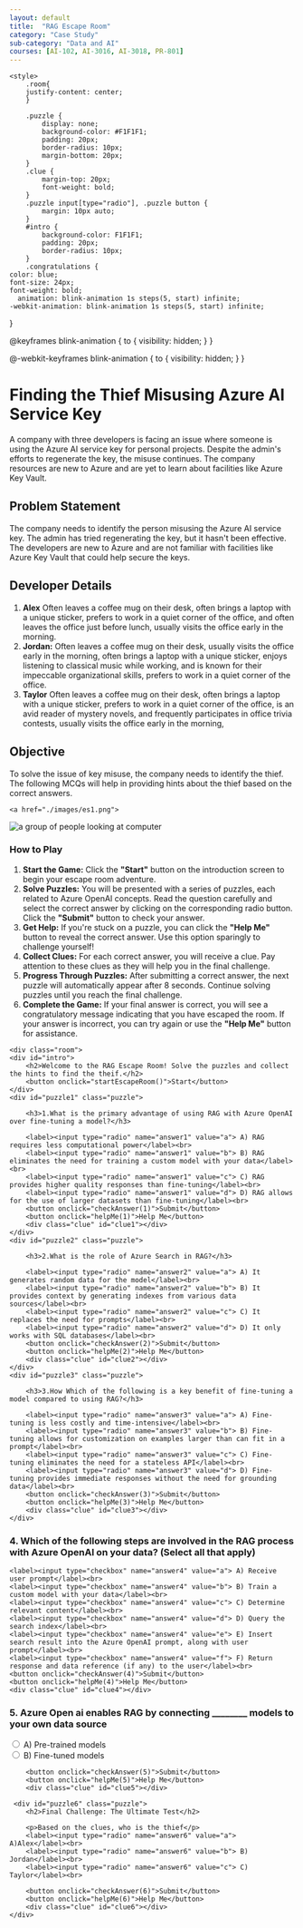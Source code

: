 ```yaml
---
layout: default
title:  "RAG Escape Room"
category: "Case Study"
sub-category: "Data and AI"
courses: [AI-102, AI-3016, AI-3018, PR-801]
---
```


<html lang="en">
<head>

    <style>
        .room{
        justify-content: center;
        }

        .puzzle { 
            display: none; 
            background-color: #F1F1F1; 
            padding: 20px; 
            border-radius: 10px; 
            margin-bottom: 20px; 
        }
        .clue { 
            margin-top: 20px; 
            font-weight: bold; 
        }
        .puzzle input[type="radio"], .puzzle button { 
            margin: 10px auto; 
        }
        #intro {
            background-color: F1F1F1; 
            padding: 20px; 
            border-radius: 10px; 
        }
        .congratulations {
    color: blue;
    font-size: 24px;
    font-weight: bold;
      animation: blink-animation 1s steps(5, start) infinite;
    -webkit-animation: blink-animation 1s steps(5, start) infinite;
}

@keyframes blink-animation {
    to {
        visibility: hidden;
    }
}

@-webkit-keyframes blink-animation {
    to {
        visibility: hidden;
    }
}
    </style>
</head>
<body>
<div>
    <h1>Finding the Thief Misusing Azure AI Service Key</h1>
A company with three developers is facing an issue where someone is using the Azure AI service key for personal projects. Despite the admin's efforts to regenerate the key, the misuse continues. The company resources are new to Azure and are yet to learn about facilities like Azure Key Vault. 

<h2>Problem Statement </h2>
 The company needs to identify the person misusing the Azure AI service key. The admin has tried regenerating the key, but it hasn't been effective. The developers are new to Azure and are not familiar with facilities like Azure Key Vault that could help secure the keys. 

<h2>Developer Details </h2>

<ol>
      <li><strong>Alex</strong> Often leaves a coffee mug on their desk, often brings a laptop with a unique sticker, prefers to work in a quiet corner of the office, and often leaves the office just before lunch, usually visits the office early in the morning.</li>
      <li><strong>Jordan:</strong> Often leaves a coffee mug on their desk, usually visits the office early in the morning, often brings a laptop with a unique sticker, enjoys listening to classical music while working, and is known for their impeccable organizational skills, prefers to work in a quiet corner of the office. </li>
      <li><strong>Taylor</strong> Often leaves a coffee mug on their desk, often brings a laptop with a unique sticker, prefers to work in a quiet corner of the office, is an avid reader of mystery novels, and frequently participates in office trivia contests, usually visits the office early in the morning, </li>
           
</ol>

<h2>Objective</h2>
To solve the issue of key misuse, the company needs to identify the thief. The following MCQs will help in providing hints about the thief based on the correct answers. 

    <a href="./images/es1.png">
  <img src="./images/es1.png" alt="a group of people looking at computer" class="img-fluid">
</a>
    <div class="instructions">
        <h3>How to Play</h3>
        <ol>
            <li><strong>Start the Game:</strong> Click the <strong>"Start"</strong> button on the introduction screen to begin your escape room adventure.</li>
            <li><strong>Solve Puzzles:</strong> You will be presented with a series of puzzles, each related to Azure OpenAI concepts. Read the question carefully and select the correct answer by clicking on the corresponding radio button. Click the <strong>"Submit"</strong> button to check your answer.</li>
            <li><strong>Get Help:</strong> If you're stuck on a puzzle, you can click the <strong>"Help Me"</strong> button to reveal the correct answer. Use this option sparingly to challenge yourself!</li>
            <li><strong>Collect Clues:</strong> For each correct answer, you will receive a clue. Pay attention to these clues as they will help you in the final challenge.</li>
            <li><strong>Progress Through Puzzles:</strong> After submitting a correct answer, the next puzzle will automatically appear after 8 seconds. Continue solving puzzles until you reach the final challenge.</li>        
            <li><strong>Complete the Game:</strong> If your final answer is correct, you will see a congratulatory message indicating that you have escaped the room. If your answer is incorrect, you can try again or use the <strong>"Help Me"</strong> button for assistance.</li>
        </ol>
</div>

 
    <div class="room">
    <div id="intro">
        <h2>Welcome to the RAG Escape Room! Solve the puzzles and collect the hints to find the theif.</h2>
        <button onclick="startEscapeRoom()">Start</button>
    </div>
    <div id="puzzle1" class="puzzle">
        
        <h3>1.What is the primary advantage of using RAG with Azure OpenAI over fine-tuning a model?</h3>
        
        <label><input type="radio" name="answer1" value="a"> A) RAG requires less computational power</label><br>
        <label><input type="radio" name="answer1" value="b"> B) RAG eliminates the need for training a custom model with your data</label><br>
        <label><input type="radio" name="answer1" value="c"> C) RAG provides higher quality responses than fine-tuning</label><br>
        <label><input type="radio" name="answer1" value="d"> D) RAG allows for the use of larger datasets than fine-tuning</label><br>
        <button onclick="checkAnswer(1)">Submit</button>
        <button onclick="helpMe(1)">Help Me</button>
        <div class="clue" id="clue1"></div>
    </div>
    <div id="puzzle2" class="puzzle">
        
        <h3>2.What is the role of Azure Search in RAG?</h3>
        
        <label><input type="radio" name="answer2" value="a"> A) It generates random data for the model</label><br>
        <label><input type="radio" name="answer2" value="b"> B) It provides context by generating indexes from various data sources</label><br>
        <label><input type="radio" name="answer2" value="c"> C) It replaces the need for prompts</label><br>
        <label><input type="radio" name="answer2" value="d"> D) It only works with SQL databases</label><br>
        <button onclick="checkAnswer(2)">Submit</button>
        <button onclick="helpMe(2)">Help Me</button>
        <div class="clue" id="clue2"></div>
    </div>
    <div id="puzzle3" class="puzzle">
      
        <h3>3.How Which of the following is a key benefit of fine-tuning a model compared to using RAG?</h3>
      
        <label><input type="radio" name="answer3" value="a"> A) Fine-tuning is less costly and time-intensive</label><br>
        <label><input type="radio" name="answer3" value="b"> B) Fine-tuning allows for customization on examples larger than can fit in a prompt</label><br>
        <label><input type="radio" name="answer3" value="c"> C) Fine-tuning eliminates the need for a stateless API</label><br>
        <label><input type="radio" name="answer3" value="d"> D) Fine-tuning provides immediate responses without the need for grounding data</label><br>
        <button onclick="checkAnswer(3)">Submit</button>
        <button onclick="helpMe(3)">Help Me</button>
        <div class="clue" id="clue3"></div>
    </div>

<div id="puzzle4" class="puzzle">
    <h3>4. Which of the following steps are involved in the RAG process with Azure OpenAI on your data? (Select all that apply)</h3>
    
    <label><input type="checkbox" name="answer4" value="a"> A) Receive user prompt</label><br>
    <label><input type="checkbox" name="answer4" value="b"> B) Train a custom model with your data</label><br>
    <label><input type="checkbox" name="answer4" value="c"> C) Determine relevant content</label><br>
    <label><input type="checkbox" name="answer4" value="d"> D) Query the search index</label><br>
    <label><input type="checkbox" name="answer4" value="e"> E) Insert search result into the Azure OpenAI prompt, along with user prompt</label><br>
    <label><input type="checkbox" name="answer4" value="f"> F) Return response and data reference (if any) to the user</label><br>
    <button onclick="checkAnswer(4)">Submit</button>
    <button onclick="helpMe(4)">Help Me</button>
    <div class="clue" id="clue4"></div>
</div>

<div id="puzzle5" class="puzzle">
    <h3>5. Azure Open ai enables RAG by connecting ________ models to your own data source</h3>
    
  <label><input type="radio" name="answer5" value="a">  A) Pre-trained models</label><br>
        <label><input type="radio" name="answer5" value="b">  B) Fine-tuned models</label><br>

        <button onclick="checkAnswer(5)">Submit</button>
        <button onclick="helpMe(5)">Help Me</button>
        <div class="clue" id="clue5"></div>
</div>

     <div id="puzzle6" class="puzzle">
        <h2>Final Challenge: The Ultimate Test</h2>
  
        <p>Based on the clues, who is the thief</p>
        <label><input type="radio" name="answer6" value="a"> A)Alex</label><br>
        <label><input type="radio" name="answer6" value="b"> B) Jordan</label><br>
        <label><input type="radio" name="answer6" value="c"> C) Taylor</label><br>
        
        <button onclick="checkAnswer(6)">Submit</button>
        <button onclick="helpMe(6)">Help Me</button>
        <div class="clue" id="clue6"></div>
    </div>

</div>
<script>
 let currentPuzzle = 1;
const clues = ["The thief often leaves a coffee mug on their desk", "The thief usually visits the office early in the morning", "The thief often brings a laptop with a unique sticker.", "The thief prefers to work in a quiet corner of the office", "The thief often leaves the office just before lunch.","Alex"];

const correctAnswers = {
    1: ["b"],
    2: ["b"],
    3: ["d"],
    4: ["a", "c", "d", "e", "f"],
    5: ["a"],
    6: ["a"]
};


function startEscapeRoom() {
    document.getElementById('intro').style.display = 'none';
    showPuzzle(currentPuzzle);
}

function showPuzzle(puzzleNumber) {
    document.getElementById(`puzzle${puzzleNumber}`).style.display = 'block';
}

function checkAnswer(puzzleNumber) {
    const selectedOptions = document.querySelectorAll(`input[name="answer${puzzleNumber}"]:checked`);
    const clueElement = document.getElementById(`clue${puzzleNumber}`);
    const selectedValues = Array.from(selectedOptions).map(option => option.value);

    if (arraysEqual(selectedValues, correctAnswers[puzzleNumber])) {
        clueElement.textContent = `Correct! Clue: ${clues[puzzleNumber - 1]}`;
        clueElement.style.color = 'green';
        
        setTimeout(() => {
            document.getElementById(`puzzle${puzzleNumber}`).style.display = 'none';
            currentPuzzle++;
            if (currentPuzzle <= Object.keys(clues).length) {
                showPuzzle(currentPuzzle);
            } else {
                displayCongratulations();
            }
        }, 5000); // Stay on the current question for 5 seconds
    } else {
        clueElement.textContent = 'Incorrect, try again!';
        clueElement.style.color = 'red';
    }
}

function arraysEqual(arr1, arr2) {
    return arr1.length === arr2.length && arr1.every(value => arr2.includes(value));
}


function displayCongratulations() {

  const roomDiv = document.querySelector('.room');
    roomDiv.innerHTML = '<div class="congratulations">CONGRATULATIONS! ALEX IS THE THIEF!</div>';
    
}

function helpMe(puzzleNumber) {   

   const correctOptions = correctAnswers[puzzleNumber];
    correctOptions.forEach(option => {
        document.querySelector(`input[name="answer${puzzleNumber}"][value="${option}"]`).checked = true;
    });
}

 
</script>
